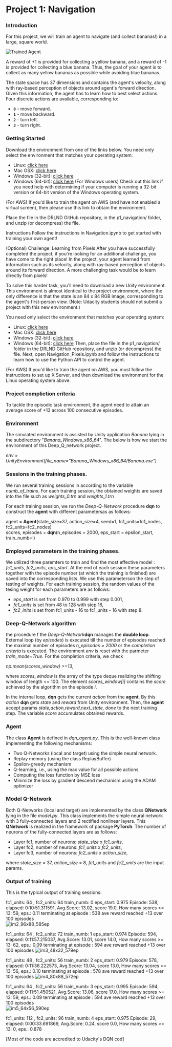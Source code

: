 [//]: # (Image References)

[image1]: https://user-images.githubusercontent.com/10624937/42135619-d90f2f28-7d12-11e8-8823-82b970a54d7e.gif 
"Trained Agent"


[image2]: layers_48x32_579ep.png  "im3_48x32_579ep"
[image3]: layers_80x88_572ep.png  "im4_80x88_572ep"
[image4]: layers_64x56_590ep.png  "im5_64x56_590ep"
[image5]: layers_80x88_633ep.png  "im6_80x88_633ep"

# Project 1: Navigation

### Introduction

For this project, we will train an agent to navigate (and collect bananas!) in a large, square world.  

![Trained Agent][image1]

A reward of +1 is provided for collecting a yellow banana, and a reward of -1 is provided for collecting 
a blue banana.  Thus, the goal of your agent is to collect as many yellow bananas as possible while 
avoiding blue bananas.  

The state space has 37 dimensions and contains the agent's velocity, along with ray-based perception of objects around agent's forward direction.  Given this information, the agent has to learn how to best select actions.  Four discrete actions are available, corresponding to:
- **`0`** - move forward.
- **`1`** - move backward.
- **`2`** - turn left.
- **`3`** - turn right.

### Getting Started
Download the environment from one of the links below. You need only select the environment that matches your operating system:

  * Linux: [click here](https://s3-us-west-1.amazonaws.com/udacity-drlnd/P1/Banana/Banana_Linux.zip)
  * Mac OSX: [click here](https://s3-us-west-1.amazonaws.com/udacity-drlnd/P1/Banana/Banana.app.zip)
  * Windows (32-bit): [click here](https://s3-us-west-1.amazonaws.com/udacity-drlnd/P1/Banana/Banana_Windows_x86.zip)
  * Windows (64-bit): [click here](https://s3-us-west-1.amazonaws.com/udacity-drlnd/P1/Banana/Banana_Windows_x86_64.zip)
(For Windows users) Check out this link if you need help with determining if your computer is running a 32-bit version or 64-bit version of the Windows operating system.

(For AWS) If you'd like to train the agent on AWS (and have not enabled a virtual screen), then please use this link to obtain the environment.

Place the file in the DRLND GitHub repository, in the p1_navigation/ folder, and unzip (or decompress) the file.

Instructions
Follow the instructions in Navigation.ipynb to get started with training your own agent!

(Optional) Challenge: Learning from Pixels
After you have successfully completed the project, if you're looking for an additional challenge, you have come to the right place! In the project, your agent learned from information such as its velocity, along with ray-based perception of objects around its forward direction. A more challenging task would be to learn directly from pixels!

To solve this harder task, you'll need to download a new Unity environment. This environment is almost identical to the project environment, where the only difference is that the state is an 84 x 84 RGB image, corresponding to the agent's first-person view. (Note: Udacity students should not submit a project with this new environment.)

You need only select the environment that matches your operating system:

* Linux: [click here](https://s3-us-west-1.amazonaws.com/udacity-drlnd/P1/Banana/VisualBanana_Linux.zip)
* Mac OSX: [click here](https://s3-us-west-1.amazonaws.com/udacity-drlnd/P1/Banana/VisualBanana.app.zip)
* Windows (32-bit): [click here](https://s3-us-west-1.amazonaws.com/udacity-drlnd/P1/Banana/VisualBanana_Windows_x86.zip)
* Windows (64-bit): [click here](https://s3-us-west-1.amazonaws.com/udacity-drlnd/P1/Banana/VisualBanana_Windows_x86_64.zip)
Then, place the file in the p1_navigation/ folder in the DRLND GitHub repository, and unzip (or decompress) the file. Next, open Navigation_Pixels.ipynb and follow the instructions to learn how to use the Python API to control the agent.

(For AWS) If you'd like to train the agent on AWS, you must follow the instructions to set up X Server, and then download the environment for the Linux operating system above.

### Project complietion criteria

To tackle the episodic task environment, the agent need to attain an average score of +13 
across 100 consecutive episodes.

### Environment

The simulated environment is assisted by Unity application _Banana_ lying in the subdirectory "_Banana_Windows_x86_64_".
The below is how we start the environment of this Deep_Q_network project.

_env = UnityEnvironment(file_name="Banana_Windows_x86_64/Banana.exe")_

### Sessions in the training phases.

We run several training sessions in according  to the variable _numb_of_trains_.
For each training session, the obtained weights are saved into the file such as _weights_0.trn_ and  _weights_1.trn_

For each training session, we run the *Deep-Q-Network* procedure **dqn** to construct the **agent** with different parametersas as follows:

  agent = **Agent**(state_size=37, action_size=4, seed=1, fc1_units=fc1_nodes, fc2_units=fc2_nodes)       
  scores, episodes = **dqn**(n_episodes = 2000, eps_start = epsilon_start, train_numb=i)  
  
### Employed parameters in the training phases.

We utilized three paremters to train and find the most effective model :  _fc1_units_, _fc2_units_,  _eps_start_.
At the end of each session these parameters together with the episode number (at which the training is finished) 
are saved into the corresponding lists. We use this parameterson the step of testing of weights.
For each training session, the random values of the tesing weight for each parameters are as follows:
 * _eps_start_ is set from 0.970 to 0.999 with step 0.001, 
 * _fc1_units_ is set from 48 to 128 with step 16,
 * _fc2_inits_ is set from fc1_units - 16 to fc1_units - 16 with step 8.

### Deep-Q-Network algorithm

the procedure f the _Deep-Q-Network_**dqn** manages the **double loop**. 
External loop (by _episodes_) is executed till the number of episodes reached the maximal number 
of episodes _n_episodes = 2000_ or the _completion criteria_ is executed.
The environment _env_  is reset with the parmeter _train_mode_=_True_.
For the completion criteria, we check  

  _np.mean(scores_window) >=13_,  

where _scores_window_ is the array of the type deque realizing  the shifting window of length <= 100.
The element _scores_window[i]_ contains the _score_ achieved by the algorithm on the episode _i_.


In the internal loop,  **dqn** gets the current _action_ from the **agent**.
By this _action_ **dqn** gets _state_ and _reward_ from Unity environment.
Then, the **agent** accept params _state,action,reward,next_state, done_
to the next training step. The variable _score_ accumulates obtained rewards.

### Agent

The class **Agent** is defined in _dqn_agent.py_. This is the well-known class implementing 
the following mechanisms:

* Two Q-Networks (local and target) using the simple neural network.
* Replay memory (using the class ReplayBuffer)
* Epsilon-greedy mechanism
* Q-learning, i.e., using the max value for all possible actions
* Computing the loss function by MSE loss
* Minimize the loss by gradient descend mechanism using the ADAM optimizer

### Model Q-Network

Both Q-Networks (local and target) are implemented by the class
**QNetwork** lying in the file _model.py_. This class implements the simple
neural network with 3 fully-connected layers and 2 
rectified nonlinear layers. This **QNetwork** is realized in the framework 
of package **PyTorch**. The number of neurons of the fully-connected layers are 
as follows:

 * Layer fc1,  number of neurons: _state_size_ x _fc1_units_, 
 * Layer fc2,  number of neurons: _fc1_units_ x _fc2_units_,
 * Layer fc3,  number of neurons: _fc2_units_ x _action_size_,
 
where _state_size_ = 37, _action_size_ = 8, _fc1_units_ and _fc2_units_
are the input params.
 
### Output of training

This is the typical output of training sessions:

fc1_units:  64 , fc2_units:  64
train_numb:  0 eps_start:  0.975
Episode: 538, elapsed: 0:10:51.311591, Avg.Score: 13.02,  score 19.0, How many scores >= 13: 59, eps.: 0.11
 terminating at episode : 538 ave reward reached +13 over 100 episodes    
 ![im2_96x88_585ep][image2]      
 
fc1_units:  64 , fc2_units:  72
train_numb:  1 eps_start:  0.974
Episode: 594, elapsed: 0:11:57.215037, Avg.Score: 13.01,  score 14.0, How many scores >= 13: 62, eps.: 0.09
 terminating at episode : 594 ave reward reached +13 over 100 episodes
 ![im3_48x32_579ep][image3]   
 
 fc1_units:  48 , fc2_units:  56
train_numb:  2 eps_start:  0.979
Episode: 578, elapsed: 0:11:36.222573, Avg.Score: 13.04,  score 13.0, How many scores >= 13: 56, eps.: 0.10
 terminating at episode : 578 ave reward reached +13 over 100 episodes
 ![im4_80x88_572ep][image4]   

 fc1_units:  64 , fc2_units:  56
train_numb:  3 eps_start:  0.995
Episode: 594, elapsed: 0:11:51.450521, Avg.Score: 13.06,  score 17.0, How many scores >= 13: 59, eps.: 0.09
 terminating at episode : 594 ave reward reached +13 over 100 episodes   
 ![im5_64x56_590ep][image5]   

 fc1_units:  112 , fc2_units:  96
train_numb:  4 eps_start:  0.975
Episode: 29, elapsed: 0:00:33.691869, Avg.Score: 0.24,  score 0.0, How many scores >= 13: 0, eps.: 0.878  


[Most of the code are accredited to Udacity's DQN cod]
